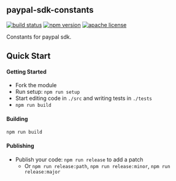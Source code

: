 ## paypal-sdk-constants

[![build status][build-badge]][build]
[![npm version][version-badge]][package]
[![apache license][license-badge]][license]

[build-badge]: https://img.shields.io/github/workflow/status/paypal/paypal-sdk-constants/build?logo=github&style=flat-square
[build]: https://github.com/paypal/paypal-sdk-constants/actions?query=workflow%3Abuild
[version-badge]: https://img.shields.io/npm/v/@paypal/sdk-constants.svg?style=flat-square
[package]: https://www.npmjs.com/package/@paypal/sdk-constants
[license-badge]: https://img.shields.io/npm/l/@paypal/sdk-constants.svg?style=flat-square
[license]: https://github.com/paypal/paypal-sdk-constants/blob/master/LICENSE

Constants for paypal sdk.

## Quick Start

#### Getting Started

- Fork the module
- Run setup: `npm run setup`
- Start editing code in `./src` and writing tests in `./tests`
- `npm run build`

#### Building

```bash
npm run build
```

#### Publishing

- Publish your code: `npm run release` to add a patch
  - Or `npm run release:path`, `npm run release:minor`, `npm run release:major`
